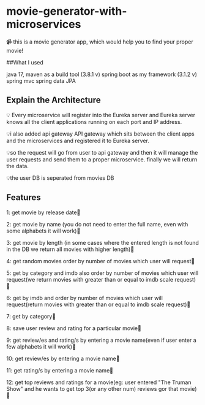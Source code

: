 # movie-generator-with-microservices

📹 this is a movie generator app, which would help you to find your proper movie!

##What I used  

 java 17,
 maven as a build tool (3.8.1 v)
 spring boot as my framework (3.1.2 v)
 spring mvc
 spring data JPA

 ## Explain the  Architecture
💡 Every microservice will register into the Eureka server and Eureka server
 knows all the client applications running on each port and IP address.

💡i also added api gateway API gateway which sits between the client apps and the microservices
and registered it to Eureka server.

💡so the request will go from user to api gateway and then it will manage the user requests
and send them to a proper microservice.
finally we will return the data.

💡the user DB is seperated from movies DB

## Features   
1: get movie by release date🌟

2: get movie by name (you do not need to enter the full name, even with some alphabets it will work)🌟

3: get movie by length (in some cases where the entered length is not found in the DB we return all movies with higher length)🌟

4: get random movies order by number of movies which user will request🌟

5: get by category and imdb also order by number of movies which user will request(we return movies with greater than or equal to imdb scale request)🌟

6: get by imdb and order by number of movies which user will request(return movies with greater than or equal to imdb scale request)🌟

7: get by category🌟

8: save user review and rating for a particular movie🌟

9: get review/es and rating/s by entering a movie name(even if user enter a few alphabets it will work)🌟

10: get review/es  by entering a movie name🌟

11: get rating/s by entering a movie name🌟

12: get top reviews and ratings for a movie(eg: user entered "The Truman Show" and he wants to get top 3(or any other num) reviews gor that movie)🌟 

 
